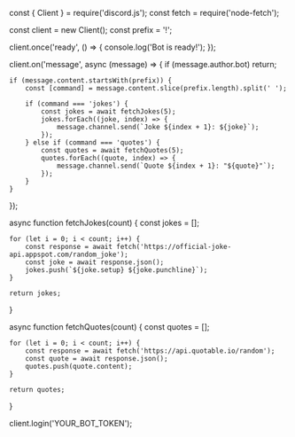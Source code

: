 const { Client } = require('discord.js');
const fetch = require('node-fetch');

const client = new Client();
const prefix = '!';

client.once('ready', () => {
    console.log('Bot is ready!');
});

client.on('message', async (message) => {
    if (message.author.bot) return;

    if (message.content.startsWith(prefix)) {
        const [command] = message.content.slice(prefix.length).split(' ');

        if (command === 'jokes') {
            const jokes = await fetchJokes(5);
            jokes.forEach((joke, index) => {
                message.channel.send(`Joke ${index + 1}: ${joke}`);
            });
        } else if (command === 'quotes') {
            const quotes = await fetchQuotes(5);
            quotes.forEach((quote, index) => {
                message.channel.send(`Quote ${index + 1}: "${quote}"`);
            });
        }
    }
});

async function fetchJokes(count) {
    const jokes = [];

    for (let i = 0; i < count; i++) {
        const response = await fetch('https://official-joke-api.appspot.com/random_joke');
        const joke = await response.json();
        jokes.push(`${joke.setup} ${joke.punchline}`);
    }

    return jokes;
}

async function fetchQuotes(count) {
    const quotes = [];

    for (let i = 0; i < count; i++) {
        const response = await fetch('https://api.quotable.io/random');
        const quote = await response.json();
        quotes.push(quote.content);
    }

    return quotes;
}


client.login('YOUR_BOT_TOKEN');

